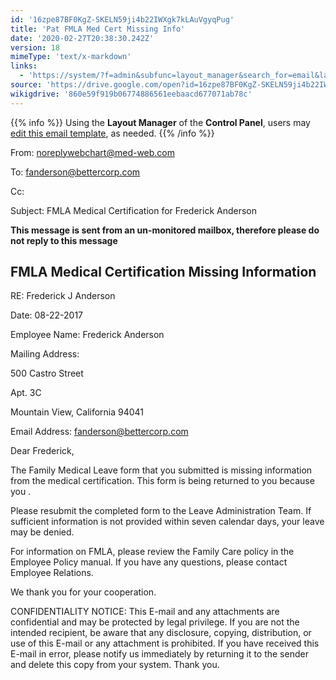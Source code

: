 ```yaml
---
id: '16zpe87BF0KgZ-SKELN59ji4b22IWXgk7kLAuVgyqPug'
title: 'Pat FMLA Med Cert Missing Info'
date: '2020-02-27T20:38:30.242Z'
version: 18
mimeType: 'text/x-markdown'
links:
  - 'https://system/?f=admin&subfunc=layout_manager&search_for=email&layout_search=Go&lv_layout_manager_limit=0&opp=edit&doc_type=EFMC&old_module=Email&old_name=Pat+FMLA+Med+Cert+Missing+Info&active=0'
source: 'https://drive.google.com/open?id=16zpe87BF0KgZ-SKELN59ji4b22IWXgk7kLAuVgyqPug'
wikigdrive: '860e59f919b06774886561eebaacd677071ab78c'
---
```

{{% info %}}
Using the **Layout Manager** of the **Control Panel**, users may [edit this email template](https://system/?f=admin&subfunc=layout_manager&search_for=email&layout_search=Go&lv_layout_manager_limit=0&opp=edit&doc_type=EFMC&old_module=Email&old_name=Pat+FMLA+Med+Cert+Missing+Info&active=0), as needed.
{{% /info %}}

From: noreplywebchart@med-web.com

To: fanderson@bettercorp.com

Cc:

Subject: FMLA Medical Certification for Frederick Anderson

****This message is sent from an un-monitored mailbox, therefore please do not reply to this message****

## FMLA Medical Certification Missing Information

RE: Frederick J Anderson

Date: 08-22-2017

Employee Name: Frederick Anderson

Mailing Address:

500 Castro Street

Apt. 3C

Mountain View, California 94041

Email Address: fanderson@bettercorp.com

Dear Frederick,

The Family Medical Leave form that you submitted is missing information from the medical certification. This form is being returned to you because you .

Please resubmit the completed form to the Leave Administration Team. If sufficient information is not provided within seven calendar days, your leave may be denied.

For information on FMLA, please review the Family Care policy in the Employee Policy manual. If you have any questions, please contact Employee Relations.

We thank you for your cooperation.

CONFIDENTIALITY NOTICE: This E-mail and any attachments are confidential and may be protected by legal privilege. If you are not the intended recipient, be aware that any disclosure, copying, distribution, or use of this E-mail or any attachment is prohibited. If you have received this E-mail in error, please notify us immediately by returning it to the sender and delete this copy from your system. Thank you.
